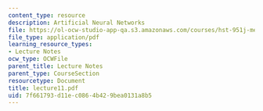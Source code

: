 ```yaml
---
content_type: resource
description: Artificial Neural Networks
file: https://ol-ocw-studio-app-qa.s3.amazonaws.com/courses/hst-951j-medical-decision-support-spring-2003/7f661793d11ec0864b429bea0131a8b5_lecture11.pdf
file_type: application/pdf
learning_resource_types:
- Lecture Notes
ocw_type: OCWFile
parent_title: Lecture Notes
parent_type: CourseSection
resourcetype: Document
title: lecture11.pdf
uid: 7f661793-d11e-c086-4b42-9bea0131a8b5
---
```

